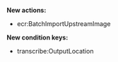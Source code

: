 **New actions:**

- ecr:BatchImportUpstreamImage

**New condition keys:**

- transcribe:OutputLocation
